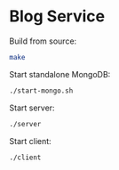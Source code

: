 # Blog Service
Build from source:
```bash
make
```
Start standalone MongoDB:
```bash
./start-mongo.sh
```
Start server:
```bash
./server
```
Start client:
```bash
./client
```